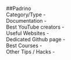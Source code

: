 ##Padrino
<br>Category/Type - 
<br>Documentation - 
<br>Best YouTube creators - 
<br>Useful Websites - 
<br>Dedicated Github page - 
<br>Best Courses - 
<br>Other Tips / Hacks - 